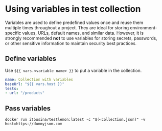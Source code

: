 # Using variables in test collection

Variables are used to define predefined values once and reuse them multiple times throughout a project. They are ideal for storing environment-specific values, URLs, default names, and similar data. However, it is strongly recommended **not** to use variables for storing secrets, passwords, or other sensitive information to maintain security best practices.

## Define variables

Use ```${{ vars.<variable name> }}``` to put a variable in the collection.

```yaml
name: Collection with variables
baseUrl: "${{ vars.host }}"
tests:
- url: "/products"
```

## Pass variables
```shell
docker run itbusina/testlemon:latest -c "$(<collection.json)" -v host=https://dummyjson.com
```